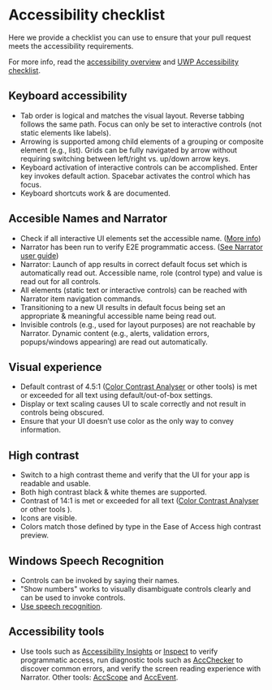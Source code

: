 # Accessibility checklist

Here we provide a checklist you can use to ensure that your pull request meets the accessibility requirements.

For more info, read the [accessibility overview](https://docs.microsoft.com/windows/uwp/accessibility/accessibility-overview) and [UWP Accessibility checklist](https://docs.microsoft.com/windows/uwp/accessibility/accessibility-checklist).

## Keyboard accessibility

- Tab order is logical and matches the visual layout. Reverse tabbing follows the same path. Focus can only be set to interactive controls (not static elements like labels).
- Arrowing is supported among child elements of a grouping or composite element (e.g., list). Grids can be fully navigated by arrow without requiring switching between left/right vs. up/down arrow keys.
- Keyboard activation of interactive controls can be accomplished. Enter key invokes default action. Spacebar activates the control which has focus.
- Keyboard shortcuts work & are documented.

## Accesible Names and Narrator

- Check if all interactive UI elements set the accessible name. ([More info](https://docs.microsoft.com/windows/uwp/accessibility/basic-accessibility-information))
- Narrator has been run to verify E2E programmatic access. ([See Narrator user guide](https://support.microsoft.com/en-us/help/22798/windows-10-narrator-get-started))
- Narrator: Launch of app results in correct default focus set which is automatically read out. Accessible name, role (control type) and value is read out for all controls.
- All elements (static text or interactive controls) can be reached with Narrator item navigation commands.
- Transitioning to a new UI results in default focus being set an appropriate & meaningful accessible name being read out.
- Invisible controls (e.g., used for layout purposes) are not reachable by Narrator. Dynamic content (e.g., alerts, validation errors, popups/windows appearing) are read out automatically.

## Visual experience

- Default contrast of 4.5:1 ([Color Contrast Analyser](https://www.paciellogroup.com/resources/contrastanalyser/) or other tools) is met or exceeded for all text using default/out-of-box settings.
- Display or text scaling causes UI to scale correctly and not result in controls being obscured.
- Ensure that your UI doesn’t use color as the only way to convey information.

## High contrast

- Switch to a high contrast theme and verify that the UI for your app is readable and usable.
- Both high contrast black & white themes are supported.
- Contrast of 14:1 is met or exceeded for all text ([Color Contrast Analyser](https://www.paciellogroup.com/resources/contrastanalyser/) or other tools ).
- Icons are visible.
- Colors match those defined by type in the Ease of Access high contrast preview.

## Windows Speech Recognition

- Controls can be invoked by saying their names.
- "Show numbers" works to visually disambiguate controls clearly and can be used to invoke controls.
- [Use speech recognition](https://support.microsoft.com/en-us/help/17208/windows-10-use-speech-recognition).

## Accessibility tools

- Use tools such as [Accessibility Insights](https://accessibilityinsights.io/) or [Inspect](https://msdn.microsoft.com/library/windows/desktop/Dd318521) to verify programmatic access, run diagnostic tools such as [AccChecker](https://msdn.microsoft.com/library/windows/desktop/Hh920985) to discover common errors, and verify the screen reading experience with Narrator. Other tools: [AccScope](https://msdn.microsoft.com/en-us/library/windows/desktop/dn433239.aspx) and [AccEvent](https://msdn.microsoft.com/en-us/library/windows/desktop/dd317979.aspx).
